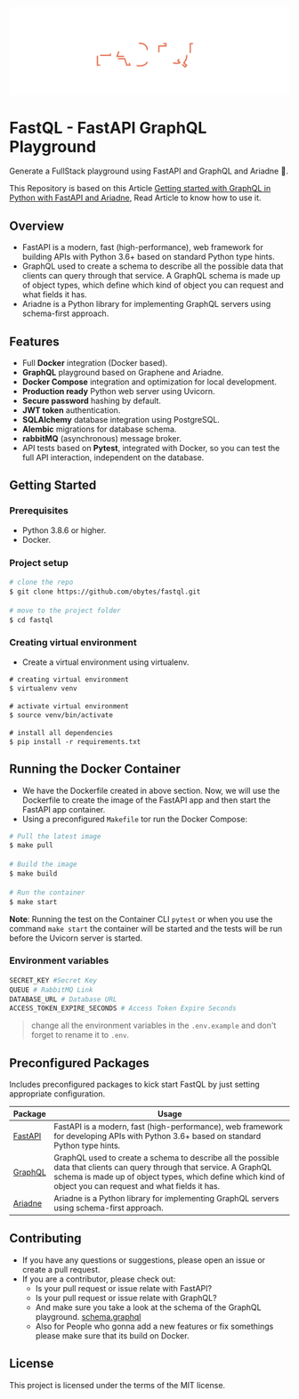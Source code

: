 ![fastql](.github/header.svg)

# FastQL - FastAPI GraphQL Playground

Generate a FullStack playground using FastAPI and GraphQL and Ariadne :rocket:.

This Repository is based on this Article [Getting started with GraphQL in Python with FastAPI and Ariadne](https://www.obytes.com/blog/getting-started-with-graphql-in-python-with-fastapi-and-ariadne), Read Article to know how to use it.

## Overview

- FastAPI is a modern, fast (high-performance), web framework for building APIs with Python 3.6+ based on standard Python type hints.
- GraphQL used to create a schema to describe all the possible data that clients can query through that service. A GraphQL schema is made up of object types, which define which kind of object you can request and what fields it has.
- Ariadne is a Python library for implementing GraphQL servers using schema-first approach.

## Features

- Full **Docker** integration (Docker based).
- **GraphQL** playground based on Graphene and Ariadne.
- **Docker Compose** integration and optimization for local development.
- **Production ready** Python web server using Uvicorn.
- **Secure password** hashing by default.
- **JWT token** authentication.
- **SQLAlchemy** database integration using PostgreSQL.
- **Alembic** migrations for database schema.
- **rabbitMQ** (asynchronous) message broker.
- API tests based on **Pytest**, integrated with Docker, so you can test the full API interaction, independent on the database.

## Getting Started

### Prerequisites

- Python 3.8.6 or higher.
- Docker.

### Project setup

```sh
# clone the repo
$ git clone https://github.com/obytes/fastql.git

# move to the project folder
$ cd fastql
```

### Creating virtual environment

- Create a virtual environment using virtualenv.

```shell
# creating virtual environment
$ virtualenv venv

# activate virtual environment
$ source venv/bin/activate

# install all dependencies
$ pip install -r requirements.txt
```

## Running the Docker Container

- We have the Dockerfile created in above section. Now, we will use the Dockerfile to create the image of the FastAPI app and then start the FastAPI app container.
- Using a preconfigured `Makefile` tor run the Docker Compose:

```sh
# Pull the latest image
$ make pull

# Build the image
$ make build

# Run the container
$ make start
```

__Note__: Running the test on the Container CLI `pytest` or when you use the command `make start` the container will be started and the tests will be run before the Uvicorn server is started.

### Environment variables

```sh
SECRET_KEY #Secret Key
QUEUE # RabbitMQ Link
DATABASE_URL # Database URL
ACCESS_TOKEN_EXPIRE_SECONDS # Access Token Expire Seconds
```

> change all the environment variables in the `.env.example` and don't forget to rename it to `.env`.

## Preconfigured Packages

Includes preconfigured packages to kick start FastQL by just setting appropriate configuration.

| Package                                                      | Usage                                                            |
| ------------------------------------------------------------ | ---------------------------------------------------------------- |
| [FastAPI](https://fastapi.tiangolo.com/)                    | FastAPI is a modern, fast (high-performance), web framework for developing APIs with Python 3.6+ based on standard Python type hints. |
| [GraphQL](https://graphql.org/)                             | GraphQL used to create a schema to describe all the possible data that clients can query through that service. A GraphQL schema is made up of object types, which define which kind of object you can request and what fields it has. |
| [Ariadne](https://ariadnegraphql.org/)                       | Ariadne is a Python library for implementing GraphQL servers using schema-first approach. |

## Contributing

- If you have any questions or suggestions, please open an issue or create a pull request.
- If you are a contributor, please check out:
  - Is your pull request or issue relate with FastAPI?
  - Is your pull request or issue relate with GraphQL?
  - And make sure you take a look at the schema of the GraphQL playground. [schema.graphql](graphql/schema.graphql)
  - Also for People who gonna add a new features or fix somethings please make sure that its build on Docker.

## License

This project is licensed under the terms of the MIT license.
